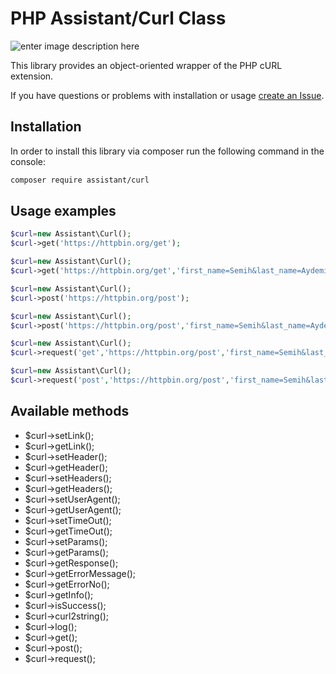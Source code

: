 # PHP Assistant/Curl Class

![enter image description here](https://2.bp.blogspot.com/-6c5vC3FcSBM/VjDgQfrOOiI/AAAAAAAAIXE/hq0-TtyXugY/s1600/phpcurl.png)

This library provides an object-oriented wrapper of the PHP cURL extension.

If you have questions or problems with installation or usage [create an Issue](https://github.com/semihaydemir/curl/issues).

## Installation

In order to install this library via composer run the following command in the console:

```sh
composer require assistant/curl
```


## Usage examples

```php
$curl=new Assistant\Curl();
$curl->get('https://httpbin.org/get');
```

```php
$curl=new Assistant\Curl();
$curl->get('https://httpbin.org/get','first_name=Semih&last_name=Aydemir');
```

```php
$curl=new Assistant\Curl();
$curl->post('https://httpbin.org/post');
```

```php
$curl=new Assistant\Curl();
$curl->post('https://httpbin.org/post','first_name=Semih&last_name=Aydemir');
```

```php
$curl=new Assistant\Curl();
$curl->request('get','https://httpbin.org/post','first_name=Semih&last_name=Aydemir');
```

```php
$curl=new Assistant\Curl();
$curl->request('post','https://httpbin.org/post','first_name=Semih&last_name=Aydemir');
```
## Available methods
 - $curl->setLink();
 - $curl->getLink();
 - $curl->setHeader();
 - $curl->getHeader();
 - $curl->setHeaders();
 - $curl->getHeaders();
 - $curl->setUserAgent();
 - $curl->getUserAgent();
 - $curl->setTimeOut();
 - $curl->getTimeOut();
 - $curl->setParams();
 - $curl->getParams();
 - $curl->getResponse();
 - $curl->getErrorMessage();
 - $curl->getErrorNo();
 - $curl->getInfo();
 - $curl->isSuccess();
 - $curl->curl2string();
 - $curl->log();
 - $curl->get();
 - $curl->post();
 - $curl->request();

